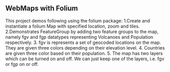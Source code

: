 WebMaps with Folium
-------
This project demos following using the folium package:
  1.Create and instantiate a folium Map with specified location, zoom and tiles.
  2.Demonstrates FeatureGroup by adding two feature groups to the map, namely fgv and
  fgp datatypes representing Volcanoes and Population respectively.
  3. fgv is represents a set of geocoded locations on the map. They are given three colors
  depending on their elevation level.
  4. Countries are given three color based on their population.
  5. The map has two layers which can be turned on and off. We can just keep one of the layers, i.e. fgv or fgp on or off.
